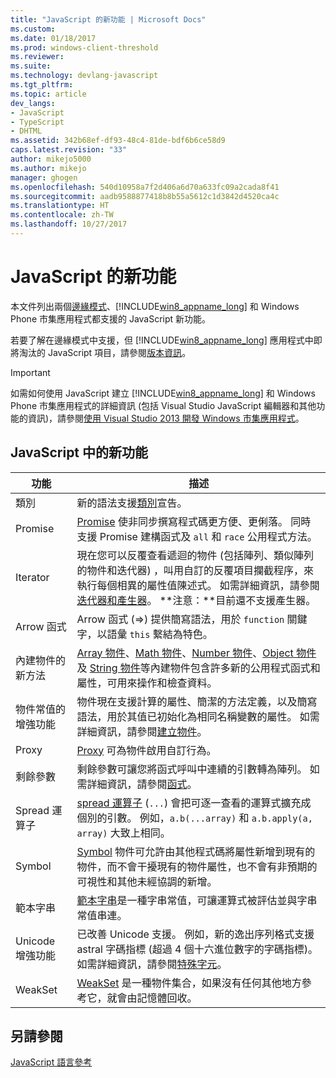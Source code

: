 ```yaml
---
title: "JavaScript 的新功能 | Microsoft Docs"
ms.custom: 
ms.date: 01/18/2017
ms.prod: windows-client-threshold
ms.reviewer: 
ms.suite: 
ms.technology: devlang-javascript
ms.tgt_pltfrm: 
ms.topic: article
dev_langs:
- JavaScript
- TypeScript
- DHTML
ms.assetid: 342b68ef-df93-48c4-81de-bdf6b6ce58d9
caps.latest.revision: "33"
author: mikejo5000
ms.author: mikejo
manager: ghogen
ms.openlocfilehash: 540d10958a7f2d406a6d70a633fc09a2cada8f41
ms.sourcegitcommit: aadb9588877418b8b55a5612c1d3842d4520ca4c
ms.translationtype: HT
ms.contentlocale: zh-TW
ms.lasthandoff: 10/27/2017
---
```

# <a name="what39s-new-in-javascript"></a>JavaScript 的新功能
本文件列出兩個[邊緣模式](http://blogs.msdn.com/b/ie/archive/2014/11/11/living-on-the-edge-our-next-step-in-interoperability.aspx)、[!INCLUDE[win8_appname_long](../javascript/includes/win8-appname-long-md.md)] 和 Windows Phone 市集應用程式都支援的 JavaScript 新功能。  
  
 若要了解在邊緣模式中支援，但 [!INCLUDE[win8_appname_long](../javascript/includes/win8-appname-long-md.md)] 應用程式中即將淘汰的 JavaScript 項目，請參閱[版本資訊](../javascript/reference/javascript-version-information.md)。  
  
> [!IMPORTANT]
>  如需如何使用 JavaScript 建立 [!INCLUDE[win8_appname_long](../javascript/includes/win8-appname-long-md.md)] 和 Windows Phone 市集應用程式的詳細資訊 (包括 Visual Studio JavaScript 編輯器和其他功能的資訊)，請參閱[使用 Visual Studio 2013 開發 Windows 市集應用程式](http://go.microsoft.com/fwlink/p/?LinkID=238263)。  
  
## <a name="new-features-in-javascript"></a>JavaScript 中的新功能  
  
|功能|描述|  
|-------------|-----------------|  
|類別|新的語法支援[類別](../javascript/reference/class-statement-javascript.md)宣告。|  
|Promise|[Promise](../javascript/reference/promise-object-javascript.md) 使非同步撰寫程式碼更方便、更俐落。 同時支援 Promise 建構函式及 `all` 和 `race` 公用程式方法。|  
|Iterator|現在您可以反覆查看遞迴的物件 (包括陣列、類似陣列的物件和迭代器) ，叫用自訂的反覆項目攔截程序，來執行每個相異的屬性值陳述式。 如需詳細資訊，請參閱[迭代器和產生器](../javascript/advanced/iterators-and-generators-javascript.md)。 **注意：**目前還不支援產生器。|  
|Arrow 函式|Arrow 函式 (=>) 提供簡寫語法，用於 `function` 關鍵字，以語彙 `this` 繫結為特色。|  
|內建物件的新方法|[Array 物件](../javascript/reference/array-object-javascript.md)、[Math 物件](../javascript/reference/math-object-javascript.md)、[Number 物件](../javascript/reference/number-object-javascript.md)、[Object 物件](../javascript/reference/object-object-javascript.md)及 [String 物件](../javascript/reference/string-object-javascript.md)等內建物件包含許多新的公用程式函式和屬性，可用來操作和檢查資料。|  
|物件常值的增強功能|物件現在支援計算的屬性、簡潔的方法定義，以及簡寫語法，用於其值已初始化為相同名稱變數的屬性。 如需詳細資訊，請參閱[建立物件](../javascript/creating-objects-javascript.md)。|  
|Proxy|[Proxy](../javascript/reference/proxy-object-javascript.md) 可為物件啟用自訂行為。|  
|剩餘參數|剩餘參數可讓您將函式呼叫中連續的引數轉為陣列。 如需詳細資訊，請參閱[函式](../javascript/functions-javascript.md)。|  
|Spread 運算子|[spread 運算子](../javascript/reference/spread-operator-decrement-dot-dot-dot-javascript.md) (`...`) 會把可逐一查看的運算式擴充成個別的引數。 例如，`a.b(...array)` 和 `a.b.apply(a, array)` 大致上相同。|  
|Symbol|[Symbol](../javascript/reference/symbol-object-javascript.md) 物件可允許由其他程式碼將屬性新增到現有的物件，而不會干擾現有的物件屬性，也不會有非預期的可視性和其他未經協調的新增。|  
|範本字串|[範本字串](../javascript/advanced/template-strings-javascript.md)是一種字串常值，可讓運算式被評估並與字串常值串連。|  
|Unicode 增強功能|已改善 Unicode 支援。 例如，新的逸出序列格式支援 astral 字碼指標 (超過 4 個十六進位數字的字碼指標)。 如需詳細資訊，請參閱[特殊字元](../javascript/advanced/special-characters-javascript.md)。|  
|WeakSet|[WeakSet](../javascript/reference/weakset-object-javascript.md) 是一種物件集合，如果沒有任何其他地方參考它，就會由記憶體回收。|  
  
## <a name="see-also"></a>另請參閱  
 [JavaScript 語言參考](../javascript/javascript-language-reference.md)